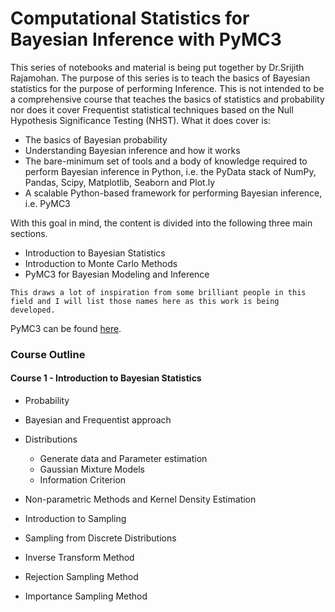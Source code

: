 # Computational Statistics for Bayesian Inference with PyMC3 


This series of notebooks and material is being put together by Dr.Srijith Rajamohan. The purpose of this series is to teach the basics of Bayesian statistics for the purpose of performing Inference. This is not intended to be a comprehensive course that teaches the basics of statistics and probability nor does it cover Frequentist statistical techniques based on the Null Hypothesis Significance Testing (NHST). What it does cover is:

* The basics of Bayesian probability
* Understanding Bayesian inference and how it works
* The bare-minimum set of tools and a body of knowledge required to perform Bayesian inference in Python, i.e. the PyData stack of NumPy, Pandas, Scipy, Matplotlib, Seaborn and Plot.ly
* A scalable Python-based framework for performing Bayesian inference, i.e. PyMC3

With this goal in mind, the content is divided into the following three main sections.

*  Introduction to Bayesian Statistics 
*  Introduction to Monte Carlo Methods
*  PyMC3 for Bayesian Modeling and Inference

```{note}
This draws a lot of inspiration from some brilliant people in this field and I will list those names here as this work is being developed.
```

PyMC3 can be found [here](https://docs.pymc.io/notebooks/getting_started).

### Course Outline

#### Course 1 - Introduction to Bayesian Statistics

- Probability 

- Bayesian and Frequentist approach 

- Distributions 
   - Generate data and Parameter estimation 
   - Gaussian Mixture Models
   - Information Criterion 

- Non-parametric Methods and Kernel Density Estimation 

- Introduction to Sampling 

- Sampling from Discrete Distributions 

- Inverse Transform Method 

- Rejection Sampling Method 

- Importance Sampling Method 




